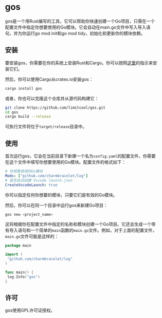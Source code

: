 # gos

gos是一个用Rust编写的工具，它可以帮助你快速创建一个Go项目，只需在一个配置文件中指定你想要使用的Go模块。它会自动在main.go文件中写入导入语句，并为你运行go mod init和go mod tidy，初始化和更新你的模块依赖。

## 安装

要安装gos，你需要在你的系统上安装Rust和Cargo。你可以按照[这里](https://www.rust-lang.org/tools/install)的指示来安装它们。

然后，你可以使用Cargo从crates.io安装gos：

```bash
cargo install gos
```

或者，你也可以克隆这个仓库并从源代码构建它：

```bash
git clone https://github.com/limitcool/gos.git
cd gos
cargo build --release
```

可执行文件将位于`target/release`目录中。

## 使用

首次运行gos，它会在当前目录下新建一个名为`config.yaml`的配置文件，你需要在这个文件中填写你想要使用的Go模块。配置文件的格式如下：

```yaml
# 你想要使用的Go模块
Mods: ["github.com/charmbracelet/log"]
# 是否自动创建 Vscode launch.json
CreateVscodeLaunch: true
```

你可以指定任何你想要的模块，只要它们是有效的Go模块。

然后，你可以在同一个目录中运行gos来新建Go项目：

```bash
gos new <project_name>
```

这将根据你在配置文件中指定的名称和模块创建一个Go项目。它还会生成一个带有导入语句和一个简单的`main`函数的`main.go`文件。例如，对于上面的配置文件，`main.go`文件可能是这样的：

```go
package main

import (
 "github.com/charmbracelet/log"
)

func main() {
 log.Info("gos")
}
```

## 许可

gos使用GPL许可证授权。
